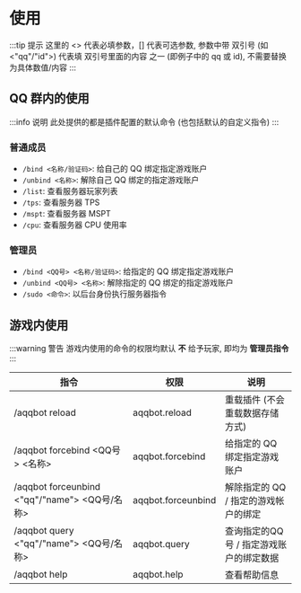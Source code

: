 # 使用

:::tip 提示
这里的 <> 代表必填参数，[] 代表可选参数, 参数中带 双引号 (如 <"qq"/"id">) 代表填 双引号里面的内容 之一 (即例子中的 qq 或 id), 不需要替换为具体数值/内容
:::

## QQ 群内的使用

:::info 说明
此处提供的都是插件配置的默认命令 (也包括默认的自定义指令)
:::

### 普通成员

- `/bind <名称/验证码>`: 给自己的 QQ 绑定指定游戏账户
- `/unbind <名称>`: 解除自己 QQ 绑定的指定游戏账户
- `/list`: 查看服务器玩家列表
- `/tps`: 查看服务器 TPS
- `/mspt`: 查看服务器 MSPT
- `/cpu`: 查看服务器 CPU 使用率

### 管理员

- `/bind <QQ号> <名称/验证码>`: 给指定的 QQ 绑定指定游戏账户
- `/unbind <QQ号> <名称>`: 解除指定的 QQ 绑定的指定游戏账户
- `/sudo <命令>`: 以后台身份执行服务器指令

## 游戏内使用

:::warning 警告
游戏内使用的命令的权限均默认 **不** 给予玩家, 即均为 **管理员指令**
:::

| 指令                                         | 权限                 | 说明                     |
|--------------------------------------------|--------------------|------------------------|
| /aqqbot reload                             | aqqbot.reload      | 重载插件 (不会重载数据存储方式)      |
| /aqqbot forcebind <QQ号> <名称>               | aqqbot.forcebind   | 给指定的 QQ 绑定指定游戏账户       |
| /aqqbot forceunbind <"qq"/"name"> <QQ号/名称> | aqqbot.forceunbind | 解除指定的 QQ / 指定的游戏帐户的绑定  |
| /aqqbot query <"qq"/"name"> <QQ号/名称>       | aqqbot.query       | 查询指定的QQ号 / 指定游戏账户的绑定数据 |
| /aqqbot help                               | aqqbot.help        | 查看帮助信息                 |

